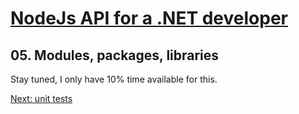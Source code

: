 # [NodeJs API for a .NET developer](https://code.waters.com/bitbucket/users/rovian/repos/nodejs-api-for-a-.net-developer)



## 05. Modules, packages, libraries

Stay tuned, I only have 10% time available for this.



[Next: unit tests](https://code.waters.com/bitbucket/users/rovian/repos/nodejs-api-for-a-.net-developer/browse/docs/06-unit-tests.md)
